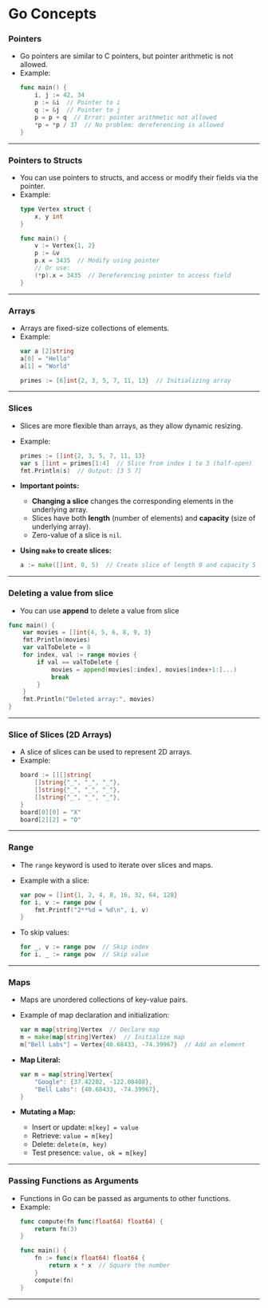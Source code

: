 # Go Concepts  

### **Pointers**  
- Go pointers are similar to C pointers, but pointer arithmetic is not allowed.  
- Example:  
  ```go  
  func main() {  
      i, j := 42, 34  
      p := &i  // Pointer to i  
      q := &j  // Pointer to j  
      p = p + q  // Error: pointer arithmetic not allowed  
      *p = *p / 37  // No problem: dereferencing is allowed  
  }  
  ```  

---

### **Pointers to Structs**  
- You can use pointers to structs, and access or modify their fields via the pointer.  
- Example:  
  ```go  
  type Vertex struct {  
      x, y int  
  }

  func main() {  
      v := Vertex{1, 2}  
      p := &v  
      p.x = 3435  // Modify using pointer  
      // Or use:  
      (*p).x = 3435  // Dereferencing pointer to access field  
  }  
  ```  

---

### **Arrays**  
- Arrays are fixed-size collections of elements.  
- Example:  
  ```go  
  var a [2]string  
  a[0] = "Hello"  
  a[1] = "World"  

  primes := [6]int{2, 3, 5, 7, 11, 13}  // Initializing array  
  ```  

---

### **Slices**  
- Slices are more flexible than arrays, as they allow dynamic resizing.  
- Example:  
  ```go  
  primes := []int{2, 3, 5, 7, 11, 13}  
  var s []int = primes[1:4]  // Slice from index 1 to 3 (half-open)  
  fmt.Println(s)  // Output: [3 5 7]  
  ```

- **Important points:**  
  - **Changing a slice** changes the corresponding elements in the underlying array.  
  - Slices have both **length** (number of elements) and **capacity** (size of underlying array).  
  - Zero-value of a slice is `nil`.  

- **Using `make` to create slices:**  
  ```go  
  a := make([]int, 0, 5)  // Create slice of length 0 and capacity 5  
  ```
---
### **Deleting a value from slice**
- You can use **append** to delete a value from slice

```go
func main() {
	var movies = []int{4, 5, 6, 8, 9, 3}
	fmt.Println(movies)
	var valToDelete = 8
	for index, val := range movies {
		if val == valToDelete {
			movies = append(movies[:index], movies[index+1:]...)
			break
		}
	}
	fmt.Println("Deleted array:", movies)
}
```
---

### **Slice of Slices (2D Arrays)**  
- A slice of slices can be used to represent 2D arrays.  
- Example:  
  ```go  
  board := [][]string{  
      []string{"_", "_", "_"},  
      []string{"_", "_", "_"},  
      []string{"_", "_", "_"},  
  }  
  board[0][0] = "X"  
  board[2][2] = "O"  
  ```  

---

### **Range**  
- The `range` keyword is used to iterate over slices and maps.  
- Example with a slice:  
  ```go  
  var pow = []int{1, 2, 4, 8, 16, 32, 64, 128}  
  for i, v := range pow {  
      fmt.Printf("2**%d = %d\n", i, v)  
  }
  ```

- To skip values:  
  ```go  
  for _, v := range pow  // Skip index  
  for i, _ := range pow  // Skip value  
  ```  

---

### **Maps**  
- Maps are unordered collections of key-value pairs.  
- Example of map declaration and initialization:  
  ```go  
  var m map[string]Vertex  // Declare map  
  m = make(map[string]Vertex)  // Initialize map  
  m["Bell Labs"] = Vertex{40.68433, -74.39967}  // Add an element  
  ```  

- **Map Literal:**  
  ```go  
  var m = map[string]Vertex{  
      "Google": {37.42202, -122.08408},  
      "Bell Labs": {40.68433, -74.39967},  
  }  
  ```  

- **Mutating a Map:**  
  - Insert or update: `m[key] = value`  
  - Retrieve: `value = m[key]`  
  - Delete: `delete(m, key)`  
  - Test presence: `value, ok = m[key]`  

---

### **Passing Functions as Arguments**  
- Functions in Go can be passed as arguments to other functions.  
- Example:  
  ```go  
  func compute(fn func(float64) float64) {  
      return fn(3)  
  }

  func main() {  
      fn := func(x float64) float64 {  
          return x * x  // Square the number  
      }  
      compute(fn)  
  }  
  ```  

---
